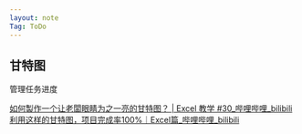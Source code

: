 ```yaml
---
layout: note
Tag: ToDo
---
```

## 甘特图

管理任务进度

[如何製作一个让老闆眼睛为之一亮的甘特图？ | Excel 教学 #30_哔哩哔哩_bilibili](https://www.bilibili.com/video/BV1wJ41137Gb?spm_id_from=333.1007.top_right_bar_window_history.content.click)
[利用这样的甘特图，项目完成率100%｜Excel篇_哔哩哔哩_bilibili](https://www.bilibili.com/video/BV1rm4y1D7Bc?spm_id_from=333.788.top_right_bar_window_history.content.click)